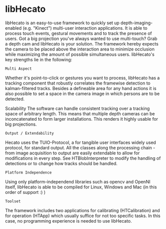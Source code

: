 libHecato
=========

libHecato is an easy-to-use framework to quickly set up depth-imaging-enabled (e.g. "Kinect") multi-user 
interaction applications. It is able to process touch events, gestural movements and to track the presence of 
users. Got a big projection you've always wanted to use multi-touch? Grab a depth cam and libHecato is your 
solution.
The framework hereby expects the camera to be placed above the interaction area to minimize occlusion while 
maximizing the amount of possible simultaneous users. libHecato's key strengths lie in the following:

    Multi Aspect
Whether it's point-to-click or gestures you want to process, libHecato has a tracking component that 
robustly correlates the framewise detection to kalman-filtered tracks. Besides a defineable area for any hand 
actions it is also possible to set a space in the camera image in which persons are to be detected.
    
Scalability
The software can handle consistent tracking over a tracking space of arbitrary length. This means that 
multiple depth cameras can be inconcatenated to form larger installations. This renders it highly usable for 
big projections.

    Output / Extendability
Hecato uses the TUIO-Protocol, a for tangible user interfaces widely used protocol, for standard output.
All the classes along the processing chain - from image acquisition to output are easily extendable to 
allow for modifications in every step. See HTBlobInterpreter to modify the handling of detections or to change 
how tracks should be handled.

    Platform Independence
Using only platform-independend libraries such as opencv and OpenNI itself, libHecato is able to be 
compiled for Linux, Windows and Mac (in this order of support :) )

    Toolset
The framework includes two applications for calibrating (HTCalibration) and for operation (HTApp) which 
usually suffice for not too specific tasks. In this case, no programming experience is needed to use 
libHecato.

